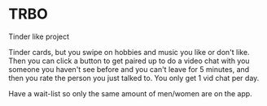 # TRBO

Tinder like project


Tinder cards, but you swipe on hobbies and music you like or don't like.
Then you can click a button to get paired up to do a video chat with you someone you haven't see before and you can't leave for 5 minutes, and then you rate the person you just talked to. You only get 1 vid chat per day.

Have a wait-list so only the same amount of men/women are on the app.